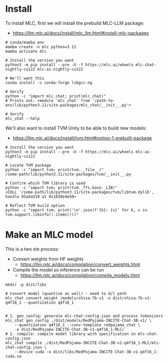 # Install
To install MLC, first we will install the prebuild MLC-LLM package:
- https://llm.mlc.ai/docs/install/mlc_llm.html#install-mlc-packages
```
# conda/mamba env
mamba create -n mlc python=3.11
mamba activate mlc

# Install the version you want
python3 -m pip install --pre -U -f https://mlc.ai/wheels mlc-chat-nightly-cu122 mlc-ai-nightly-cu122

# We'll want this
conda install -c conda-forge libgcc-ng

# Verify
python -c "import mlc_chat; print(mlc_chat)"
# Prints out: <module 'mlc_chat' from '/path-to-env/lib/python3.11/site-packages/mlc_chat/__init__.py'>

# Verify
mlc_chat --help
```

We'll also want to install TVM Unity to be able to build new models:
- https://llm.mlc.ai/docs/install/tvm.html#option-1-prebuilt-package
```
# Install the version you want
python3 -m pip install --pre -U -f https://mlc.ai/wheels mlc-ai-nightly-cu122

# Locate TVM package
python -c "import tvm; print(tvm.__file__)"
/some-path/lib/python3.11/site-packages/tvm/__init__.py

# Confirm which TVM library is used
python -c "import tvm; print(tvm._ffi.base._LIB)"
<CDLL '/some-path/lib/python3.11/site-packages/tvm/libtvm.dylib', handle 95ada510 at 0x1030e4e50>

# Reflect TVM build option
python -c "import tvm; print('\n'.join(f'{k}: {v}' for k, v in tvm.support.libinfo().items()))"
```

# Make an MLC model
This is a two ste process:
- Convert weights from HF weights
	- https://llm.mlc.ai/docs/compilation/convert_weights.html
- Compile the model so inference can be run
	- https://llm.mlc.ai/docs/compilation/compile_models.html

```
mkdir -p dist/libs

# Convert model (quantize as well) - need to d/l path
mlc_chat convert_weight /models/shisa-7b-v1 -o dist/shisa-7b-v1-q4f16_1 --quantization q4f16_1


# 1. gen_config: generate mlc-chat-config.json and process tokenizers
mlc_chat gen_config ./dist/models/RedPajama-INCITE-Chat-3B-v1/ \
    --quantization q4f16_1 --conv-template redpajama_chat \
    -o dist/RedPajama-INCITE-Chat-3B-v1-q4f16_1-MLC/
# 2. compile: compile model library with specification in mlc-chat-config.json
mlc_chat compile ./dist/RedPajama-INCITE-Chat-3B-v1-q4f16_1-MLC/mlc-chat-config.json \
    --device cuda -o dist/libs/RedPajama-INCITE-Chat-3B-v1-q4f16_1-cuda.so

```
